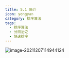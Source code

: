 ```yaml
---
title: 5.1 简介
icon: yongyan
category: 排序算法
tags:
  - 排序算法
  - 分而治之
  - 快速排序
---
```




![image-20211207114944124](https://tva1.sinaimg.cn/large/008i3skNgy1gx54kpmbw7j31cq0n4gob.jpg)

